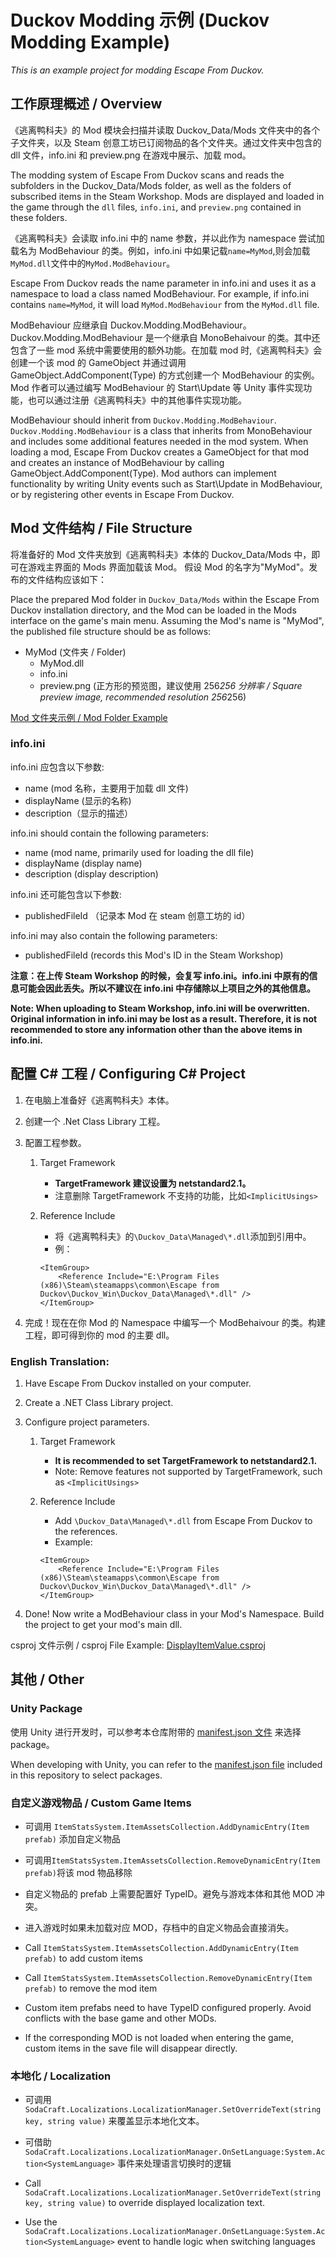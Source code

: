 # Duckov Modding 示例 (Duckov Modding Example)

_This is an example project for modding Escape From Duckov._

## 工作原理概述 / Overview

《逃离鸭科夫》的 Mod 模块会扫描并读取 Duckov_Data/Mods 文件夹中的各个子文件夹，以及 Steam 创意工坊已订阅物品的各个文件夹。通过文件夹中包含的 dll 文件，info.ini 和 preview.png 在游戏中展示、加载 mod。

The modding system of Escape From Duckov scans and reads the subfolders in the Duckov_Data/Mods folder, as well as the folders of subscribed items in the Steam Workshop. Mods are displayed and loaded in the game through the `dll` files, `info.ini`, and `preview.png` contained in these folders.

《逃离鸭科夫》会读取 info.ini 中的 name 参数，并以此作为 namespace 尝试加载名为 ModBehaviour 的类。例如，info.ini 中如果记载`name=MyMod`,则会加载`MyMod.dll`文件中的`MyMod.ModBehaviour`。

Escape From Duckov reads the name parameter in info.ini and uses it as a namespace to load a class named ModBehaviour. For example, if info.ini contains `name=MyMod`, it will load `MyMod.ModBehaviour` from the `MyMod.dll` file.

ModBehaviour 应继承自 Duckov.Modding.ModBehaviour。Duckov.Modding.ModBehaviour 是一个继承自 MonoBehaivour 的类。其中还包含了一些 mod 系统中需要使用的额外功能。在加载 mod 时,《逃离鸭科夫》会创建一个该 mod 的 GameObject 并通过调用 GameObject.AddComponent(Type) 的方式创建一个 ModBehaviour 的实例。Mod 作者可以通过编写 ModBehaviour 的 Start\Update 等 Unity 事件实现功能，也可以通过注册《逃离鸭科夫》中的其他事件实现功能。

ModBehaviour should inherit from `Duckov.Modding.ModBehaviour`. `Duckov.Modding.ModBehaviour` is a class that inherits from MonoBehaviour and includes some additional features needed in the mod system. When loading a mod, Escape From Duckov creates a GameObject for that mod and creates an instance of ModBehaviour by calling GameObject.AddComponent(Type). Mod authors can implement functionality by writing Unity events such as Start\Update in ModBehaviour, or by registering other events in Escape From Duckov.

## Mod 文件结构 / File Structure

将准备好的 Mod 文件夹放到《逃离鸭科夫》本体的 Duckov_Data/Mods 中，即可在游戏主界面的 Mods 界面加载该 Mod。
假设 Mod 的名字为"MyMod"。发布的文件结构应该如下：

Place the prepared Mod folder in `Duckov_Data/Mods` within the Escape From Duckov installation directory, and the Mod can be loaded in the Mods interface on the game's main menu.
Assuming the Mod's name is "MyMod", the published file structure should be as follows:

- MyMod (文件夹 / Folder)
  - MyMod.dll
  - info.ini
  - preview.png (正方形的预览图，建议使用 256*256 分辨率 / Square preview image, recommended resolution 256*256)

[Mod 文件夹示例 / Mod Folder Example](DisplayItemValue/ReleaseExample/DisplayItemValue/)

### info.ini

info.ini 应包含以下参数:

- name (mod 名称，主要用于加载 dll 文件)
- displayName (显示的名称)
- description（显示的描述）

info.ini should contain the following parameters:

- name (mod name, primarily used for loading the dll file)
- displayName (display name)
- description (display description)

info.ini 还可能包含以下参数:

- publishedFileId （记录本 Mod 在 steam 创意工坊的 id）

info.ini may also contain the following parameters:

- publishedFileId (records this Mod's ID in the Steam Workshop)

**注意：在上传 Steam Workshop 的时候，会复写 info.ini。info.ini 中原有的信息可能会因此丢失。所以不建议在 info.ini 中存储除以上项目之外的其他信息。**

**Note: When uploading to Steam Workshop, info.ini will be overwritten. Original information in info.ini may be lost as a result. Therefore, it is not recommended to store any information other than the above items in info.ini.**

## 配置 C# 工程 / Configuring C# Project

1. 在电脑上准备好《逃离鸭科夫》本体。
2. 创建一个 .Net Class Library 工程。
3. 配置工程参数。
   1. Target Framework
      - **TargetFramework 建议设置为 netstandard2.1。**
      - 注意删除 TargetFramework 不支持的功能，比如`<ImplicitUsings>`
   2. Reference Include
      - 将《逃离鸭科夫》的`\Duckov_Data\Managed\*.dll`添加到引用中。
      - 例：

      ```
      <ItemGroup>
          <Reference Include="E:\Program Files (x86)\Steam\steamapps\common\Escape from Duckov\Duckov_Win\Duckov_Data\Managed\*.dll" />
      </ItemGroup>
      ```

4. 完成！现在在你 Mod 的 Namespace 中编写一个 ModBehaivour 的类。构建工程，即可得到你的 mod 的主要 dll。

### English Translation: 

1. Have Escape From Duckov installed on your computer.
2. Create a .NET Class Library project.
3. Configure project parameters.
   1. Target Framework
      - **It is recommended to set TargetFramework to netstandard2.1.**
      - Note: Remove features not supported by TargetFramework, such as `<ImplicitUsings>`
   2. Reference Include
      - Add `\Duckov_Data\Managed\*.dll` from Escape From Duckov to the references.
      - Example:

      ```
      <ItemGroup>
          <Reference Include="E:\Program Files (x86)\Steam\steamapps\common\Escape from Duckov\Duckov_Win\Duckov_Data\Managed\*.dll" />
      </ItemGroup>
      ```

4. Done! Now write a ModBehaviour class in your Mod's Namespace. Build the project to get your mod's main dll.

csproj 文件示例 / csproj File Example: [DisplayItemValue.csproj](DisplayItemValue/DisplayItemValue.csproj)

## 其他 / Other

### Unity Package

使用 Unity 进行开发时，可以参考本仓库附带的 [manifest.json 文件](UnityFiles/manifest.json) 来选择 package。

When developing with Unity, you can refer to the [manifest.json file](UnityFiles/manifest.json) included in this repository to select packages.

### 自定义游戏物品 / Custom Game Items

- 可调用 `ItemStatsSystem.ItemAssetsCollection.AddDynamicEntry(Item prefab)` 添加自定义物品
- 可调用`ItemStatsSystem.ItemAssetsCollection.RemoveDynamicEntry(Item prefab)`将该 mod 物品移除
- 自定义物品的 prefab 上需要配置好 TypeID。避免与游戏本体和其他 MOD 冲突。
- 进入游戏时如果未加载对应 MOD，存档中的自定义物品会直接消失。

- Call `ItemStatsSystem.ItemAssetsCollection.AddDynamicEntry(Item prefab)` to add custom items
- Call `ItemStatsSystem.ItemAssetsCollection.RemoveDynamicEntry(Item prefab)` to remove the mod item
- Custom item prefabs need to have TypeID configured properly. Avoid conflicts with the base game and other MODs.
- If the corresponding MOD is not loaded when entering the game, custom items in the save file will disappear directly.

### 本地化 / Localization

- 可调用 `SodaCraft.Localizations.LocalizationManager.SetOverrideText(string key, string value)` 来覆盖显示本地化文本。
- 可借助 `SodaCraft.Localizations.LocalizationManager.OnSetLanguage:System.Action<SystemLanguage>` 事件来处理语言切换时的逻辑

- Call `SodaCraft.Localizations.LocalizationManager.SetOverrideText(string key, string value)` to override displayed localization text.
- Use the `SodaCraft.Localizations.LocalizationManager.OnSetLanguage:System.Action<SystemLanguage>` event to handle logic when switching languages
